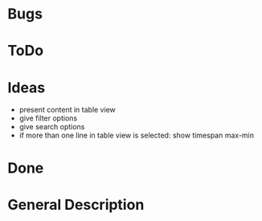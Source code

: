 ﻿# Bugs

# ToDo

# Ideas
* present content in table view
* give filter options
* give search options
* if more than one line in table view is selected: show timespan max-min

# Done

# General Description